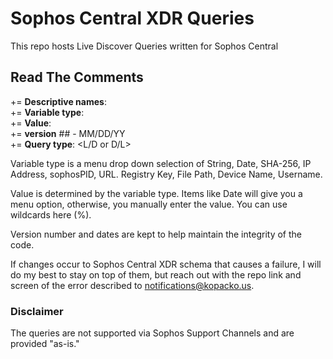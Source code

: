 # Sophos Central XDR Queries

This repo hosts Live Discover Queries written for Sophos Central

## Read The Comments

  += **Descriptive names**: <variableName>  
  += **Variable type**: <type>  
  += **Value**: <value>  
  += **version** ## - MM/DD/YY  
  += **Query type**: <L/D or D/L>  

Variable type is a menu drop down selection of String, Date, SHA-256, IP Address, sophosPID, URL. Registry Key, File Path, Device Name, Username.
  
Value is determined by the variable type. Items like Date will give you a menu option, otherwise, you manually enter the value. You can use wildcards here (%).
  
Version number and dates are kept to help maintain the integrity of the code. 

If changes occur to Sophos Central XDR schema that causes a failure, I will do my best to stay on top of them, but reach out with the repo link and screen of the error described to notifications@kopacko.us.
  
### Disclaimer
  
The queries are not supported via Sophos Support Channels and are provided "as-is."
